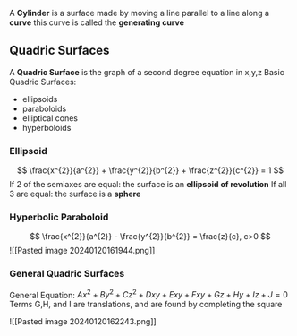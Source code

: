A **Cylinder** is a surface made by moving a line parallel to a line along a **curve**
this curve is called the **generating curve**

## Quadric Surfaces
A **Quadric Surface** is the graph of a second degree equation in x,y,z
Basic Quadric Surfaces:
- ellipsoids
- paraboloids
- elliptical cones
- hyperboloids
### Ellipsoid
$$
\frac{x^{2}}{a^{2}} + \frac{y^{2}}{b^{2}} + \frac{z^{2}}{c^{2}} = 1
$$
If 2 of the semiaxes are equal: the surface is an **ellipsoid of revolution**
If all 3 are equal: the surface is a **sphere**
### Hyperbolic Paraboloid
$$
\frac{x^{2}}{a^{2}} - \frac{y^{2}}{b^{2}} = \frac{z}{c}, c>0
$$
![[Pasted image 20240120161944.png]]
### General Quadric Surfaces
General Equation:
$Ax^{2} + By^{2} + Cz^{2} + Dxy + Exy + Fxy + Gz + Hy+ Iz+ J =0$
Terms G,H, and I are translations, and are found by completing the square

![[Pasted image 20240120162243.png]]
